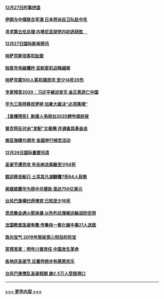 #### [12月27日时事拼盘](../pages/prog202/a102738992.md?t=12281001) 
#### [伊朗与中俄联合军演 日本将派自卫队赴中东](../pages/prog202/a102738823.md?t=12281001) 
#### [寻求第五任总理 内塔尼亚胡党内初选获胜　](../pages/prog202/a102738772.md?t=12281001) 
#### [12月27日国际新闻简讯](../pages/prog202/a102738604.md?t=12281001) 
#### [哈萨克斯坦客机坠毁](../pages/prog202/a102738606.md?t=12281001) 
#### [陆客充电器爆炸 亚航客机迫降越南](../pages/prog202/a102738530.md?t=12281001) 
#### [哈萨克载100人客机撞民宅 至少14死35伤](../pages/prog202/a102738485.md?t=12281001) 
#### [专家预言2020：习近平被迫变天 金正恩逃亡中国](../pages/prog202/a102738340.md?t=12281001) 
#### [华为工程师移民梦碎 加拿大裁决“必须离境”](../pages/prog202/a102738306.md?t=12281001) 
#### [【直播预告】新唐人电视台2020跨年缤纷夜](../pages/prog202/a102738273.md?t=12281001) 
#### [普京将反对派“发配”北极圈 并调查其基金会](../pages/prog202/a102738056.md?t=12281001) 
#### [南亚海啸15周年 各国举行悼念活动](../pages/prog202/a102738043.md?t=12281001) 
#### [12月26日国际重要讯息](../pages/prog202/a102737872.md?t=12281001) 
#### [圣诞节遭恐攻 布吉纳法索酿至少50死](../pages/prog202/a102737869.md?t=12281001) 
#### [载运移民船只 土耳其凡湖翻覆7死64人获救](../pages/prog202/a102737839.md?t=12281001) 
#### [美媒披露华为获中共援助 高达750亿美元](../pages/prog202/a102737744.md?t=12281001) 
#### [台风巴逢横扫菲律宾 已知至少16死](../pages/prog202/a102737673.md?t=12281001) 
#### [竞选集会遇火箭来袭 以色列总理被迫躲进防空洞](../pages/prog202/a102737659.md?t=12281001) 
#### [法国教堂圣诞弥撒 传集体一氧化碳中毒21人送医](../pages/prog202/a102737634.md?t=12281001) 
#### [珠光宝气 2019年那些赏心悦目的珍宝](../pages/prog202/a102737509.md?t=12281001) 
#### [英预言家：明年川普连任 中国发生革命](../pages/prog202/a102737473.md?t=12281001) 
#### [各地庆圣诞节 庄重传统亦有感恩欢乐](../pages/prog202/a102737408.md?t=12281001) 
#### [台风巴逢搅乱圣诞假期 逾2.5万人受困港口](../pages/prog202/a102737251.md?t=12281001) 

----
#### [ >>> 更早内容 <<< ](../indexes/prog202-earlier.md)

